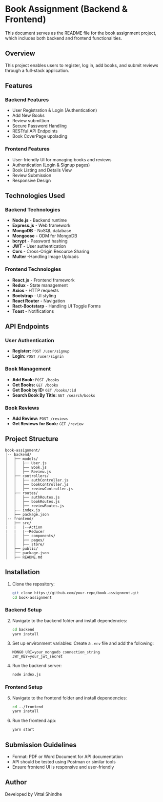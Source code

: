 # Book Assignment (Backend & Frontend)

This document serves as the README file for the book assignment project, which includes both backend and frontend functionalities.

## Overview
This project enables users to register, log in, add books, and submit reviews through a full-stack application.

## Features
### **Backend Features**
- User Registration & Login (Authentication)
- Add New Books
- Review submittion
- Secure Password Handling
- RESTful API Endpoints
- Book CoverPage upolading

### **Frontend Features**
- User-friendly UI for managing books and reviews
- Authentication (Login & Signup pages)
- Book Listing and Details View
- Review Submission 
- Responsive Design

## Technologies Used
### **Backend Technologies**
- **Node.js** - Backend runtime
- **Express.js** - Web framework
- **MongoDB** - NoSQL database
- **Mongoose** - ODM for MongoDB
- **bcrypt** - Password hashing
- **JWT** - User authentication
- **Cors** - Cross-Origin Resource Sharing
- **Multer** -Handling Image Uploads

### **Frontend Technologies**
- **React.js** - Frontend framework
- **Redux** - State management
- **Axios** - HTTP requests
- **Bootstrap** - UI styling
- **React Router** - Navigation
- **Ract-Bootstarp** - Handling UI Toggle Forms
- **Toast** - Notifications 

## API Endpoints

### **User Authentication**
- **Register:** `POST /user/signup`
- **Login:** `POST /user/signin`

### **Book Management**
- **Add Book:** `POST /books`
- **Get Books:** `GET /books`
- **Get Book by ID:** `GET /books/:id`
- **Search Book By Title:** `GET /search/books`

### **Book Reviews**
- **Add Review:** `POST /reviews`
- **Get Reviews for Book:** `GET /review`

## Project Structure
```
book-assignment/
│-- backend/
│   ├── models/
│   │   ├── User.js
│   │   ├── Book.js
│   │   ├── Review.js
│   ├── controllers/
│   │   ├── authController.js
│   │   ├── bookController.js
│   │   ├── reviewController.js
│   ├── routes/
│   │   ├── authRoutes.js
│   │   ├── bookRoutes.js
│   │   ├── reviewRoutes.js
│   ├── index.js
│   ├── package.json
│-- frontend/
│   ├── src/
|   |   |--Action
|   |   |--Reducer
│   │   ├── components/
│   │   ├── pages/
│   │   ├── store/
│   ├── public/
│   ├── package.json
│   ├── README.md
```

## Installation
1. Clone the repository:
   ```bash
   git clone https://github.com/your-repo/book-assignment.git
   cd book-assignment
   ```

### **Backend Setup**
2. Navigate to the backend folder and install dependencies:
   ```bash
   cd backend
   yarn install
   ```
3. Set up environment variables:
   Create a `.env` file and add the following:
   ```env
   MONGO_URI=your_mongodb_connection_string
   JWT_KEY=your_jwt_secret
   ```
4. Run the backend server:
   ```bash
   node index.js
   ```

### **Frontend Setup**
5. Navigate to the frontend folder and install dependencies:
   ```bash
   cd ../frontend
   yarn install
   ```
6. Run the frontend app:
   ```bash
   yarn start
   ```

## Submission Guidelines
- Format: PDF or Word Document for API documentation
- API should be tested using Postman or similar tools
- Ensure frontend UI is responsive and user-friendly


## Author
Developed by Vittal Shindhe

